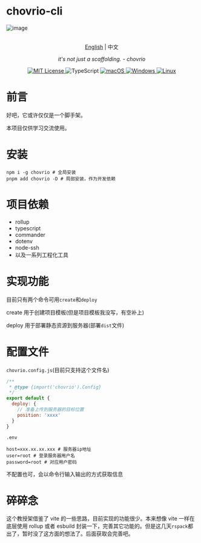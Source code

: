 # chovrio-cli

<picture>
  <source media="(prefers-color-scheme: dark)" srcset="https://chart-nw7ku8zhv-astrues.vercel.app/jing.png">
  <img alt="image" srcset="https://chart-nw7ku8zhv-astrues.vercel.app/jing.png">
</picture>
<p align="center">
    <br> <a href="README.md">English</a> | 中文
</p>
<p align="center">
    <em>it's not just a scaffolding. - chovrio</em>
</p>

<p align="center">
<a href="LICENSE" target="_blank">
    <img alt="MIT License" src="https://img.shields.io/badge/license-MIT-blue?style=flat-square" />
</a>
<img alt="TypeScript" src="https://img.shields.io/badge/-TypeScript-blue?style=flat-square&logo=typescript&logoColor=white" />

<a href="https://github.com/yetone/openai-translator/releases" target="_blank">
<img alt="macOS" src="https://img.shields.io/badge/-macOS-black?style=flat-square&logo=apple&logoColor=white" />
</a>

<a href="https://github.com/yetone/openai-translator/releases" target="_blank">
<img alt="Windows" src="https://img.shields.io/badge/-Windows-blue?style=flat-square&logo=windows&logoColor=white" />
</a>

<a href="https://github.com/yetone/openai-translator/releases" target="_blank">
<img alt="Linux" src="https://img.shields.io/badge/-Linux-yellow?style=flat-square&logo=linux&logoColor=white" />
</a>

</p>

# 前言

好吧，它或许仅仅是一个脚手架。

本项目仅供学习交流使用。

# 安装

```shell
npm i -g chovrio # 全局安装
pnpm add chovrio -D # 局部安装，作为开发依赖
```

# 项目依赖

- rollup
- typescript
- commander
- dotenv
- node-ssh
- 以及一系列工程化工具

# 实现功能

目前只有两个命令可用`create`和`deploy`

create 用于创建项目模板(但是项目模板我没写，有空补上)

deploy 用于部署静态资源到服务器(部署`dist`文件)

# 配置文件

`chovrio.config.js`(目前只支持这个文件名)

```js
/**
 * @type {import('chovrio').Config}
 */
export default {
  deploy: {
    // 准备上传到服务器的目标位置
    position: 'xxxx'
  }
}
```

`.env`

```properties
host=xxx.xx.xx.xxx # 服务器ip地址
user=root # 登录服务器用户名
password=root # 对应用户密码
```

不配置也可，会以命令行输入输出的方式获取信息

# 碎碎念

这个教授架借鉴了 vite 的一些思路，目前实现的功能很少。本来想像 vite 一样在底层使用 rollup 或者 esbuild 封装一下，完善其它功能的。但是这几天`rspack`都出了，暂时没了这方面的想法了。后面获取会完善吧。
